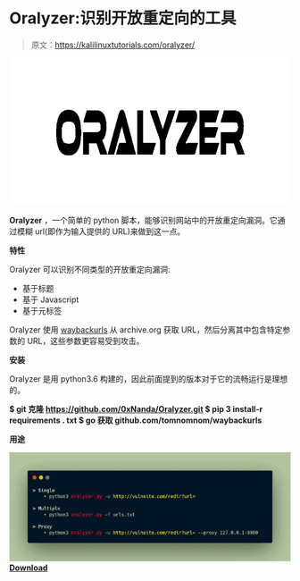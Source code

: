 # Oralyzer:识别开放重定向的工具

> 原文：<https://kalilinuxtutorials.com/oralyzer/>

[![Oralyzer : Tool To Identify Open Redirection](img/4bedfe08dfc44424f5cd5d77fad4aa47.png "Oralyzer : Tool To Identify Open Redirection")](https://1.bp.blogspot.com/-SgnM29rvw94/Xywrxovz3NI/AAAAAAAAHMg/0lLBUcLEsi0Q042trQrzkkVkuR6bH2l2ACLcBGAsYHQ/s728/Oralyzer%25281%2529.png)

**Oralyzer** ，一个简单的 python 脚本，能够识别网站中的开放重定向漏洞。它通过模糊 url(即作为输入提供的 URL)来做到这一点。

**特性**

Oralyzer 可以识别不同类型的开放重定向漏洞:

*   基于标题
*   基于 Javascript
*   基于元标签

Oralyzer 使用 [waybackurls](https://github.com/tomnomnom/waybackurls) 从 archive.org 获取 URL，然后分离其中包含特定参数的 URL，这些参数更容易受到攻击。

**安装**

Oralyzer 是用 python3.6 构建的，因此前面提到的版本对于它的流畅运行是理想的。

**$ git 克隆 https://github.com/0xNanda/Oralyzer.git
$ pip 3 install-r requirements . txt
$ go 获取 github.com/tomnomnom/waybackurls**

**用途**

![](img/2335b4acb12d2f3571d411def28ffbd7.png)[**Download**](https://github.com/0xNanda/Oralyzer)